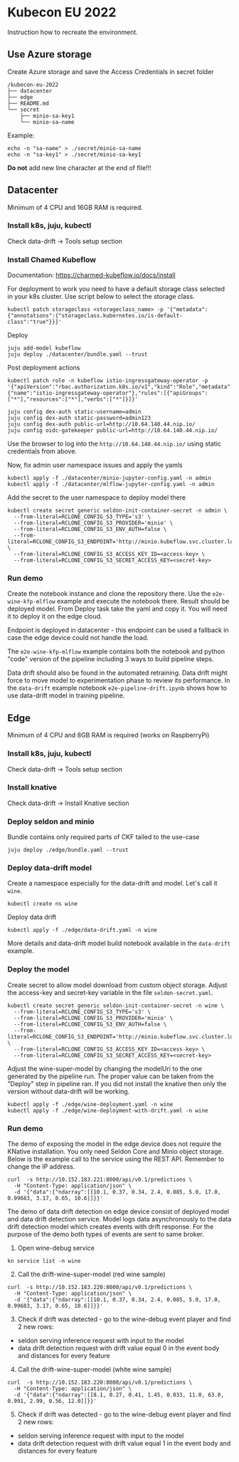 # Kubecon EU 2022

Instruction how to recreate the environment.

## Use Azure storage

Create Azure storage and save the Access Credentials in secret folder

```
/kubecon-eu-2022
├── datacenter
├── edge
├── README.md
└── secret
    ├── minio-sa-key1
    └── minio-sa-name
```

Example:

```shell
echo -n "sa-name" > ./secret/minio-sa-name
echo -n "sa-key1" > ./secret/minio-sa-key1
```

**Do not** add new line character at the end of file!!!

## Datacenter

Minimum of 4 CPU and 16GB RAM is required.

### Install k8s, juju, kubectl

Check data-drift -> Tools setup section

### Install Chamed Kubeflow

Documentation: https://charmed-kubeflow.io/docs/install

For deployment to work you need to have a default storage class selected in your
k8s cluster. Use script below to select the storage class.

```shell
kubectl patch storageclass <storageclass_name> -p '{"metadata": {"annotations":{"storageclass.kubernetes.io/is-default-class":"true"}}}'
```

Deploy

```shell
juju add-model kubeflow
juju deploy ./datacenter/bundle.yaml --trust
```

Post deployment actions

```shell
kubectl patch role -n kubeflow istio-ingressgateway-operator -p '{"apiVersion":"rbac.authorization.k8s.io/v1","kind":"Role","metadata":{"name":"istio-ingressgateway-operator"},"rules":[{"apiGroups":["*"],"resources":["*"],"verbs":["*"]}]}'

juju config dex-auth static-username=admin
juju config dex-auth static-password=admin123
juju config dex-auth public-url=http://10.64.140.44.nip.io/
juju config oidc-gatekeeper public-url=http://10.64.140.44.nip.io/
```

Use the browser to log into the `http://10.64.140.44.nip.io/` using static
credentials from above.

Now, fix admin user namespace issues and apply the yamls

```shell
kubectl apply -f ./datacenter/minio-jupyter-config.yaml -n admin
kubectl apply -f ./datacenter/mlflow-jupyter-config.yaml -n admin
```

Add the secret to the user namespace to deploy model there

```shell
kubectl create secret generic seldon-init-container-secret -n admin \
  --from-literal=RCLONE_CONFIG_S3_TYPE='s3' \
  --from-literal=RCLONE_CONFIG_S3_PROVIDER='minio' \
  --from-literal=RCLONE_CONFIG_S3_ENV_AUTH=false \
  --from-literal=RCLONE_CONFIG_S3_ENDPOINT='http://minio.kubeflow.svc.cluster.local:9000' \
  --from-literal=RCLONE_CONFIG_S3_ACCESS_KEY_ID=<access-key> \
  --from-literal=RCLONE_CONFIG_S3_SECRET_ACCESS_KEY=<secret-key>
```

### Run demo

Create the notebook instance and clone the repository there. Use
the `e2e-wine-kfp-mlflow` example and execute the notebook there. Result should
be deployed model. From Deploy task take the yaml and copy it. You
will need it to deploy it on the edge cloud.

Endpoint is deployed in datacenter - this endpoint can be used a fallback in
case the edge device could not handle the load.

The `e2e-wine-kfp-mlflow` example contains both the notebook and python "code"
version of the pipeline including 3 ways to build pipeline steps.

Data drift should also be found in the automated retraining. Data drift might
force to move model to experimentation phase to review its performance. In
the `data-drift` example notebook `e2e-pipeline-drift.ipynb` shows how to use
data-drift model in training pipeline.

## Edge

Minimum of 4 CPU and 8GB RAM is required (works on RaspberryPi)

### Install k8s, juju, kubectl

Check data-drift -> Tools setup section

### Install knative

Check data-drift -> Install Knative section

### Deploy seldon and minio

Bundle contains only required parts of CKF tailed to the use-case

```shell
juju deploy ./edge/bundle.yaml --trust
```

### Deploy data-drift model

Create a namespace especially for the data-drift and model.
Let's call it `wine`.

```shell
kubectl create ns wine
```

Deploy data drift

```shell
kubectl apply -f ./edge/data-drift.yaml -n wine
```

More details and data-drift model build notebook available in the `data-drift`
example.

### Deploy the model

Create secret to allow model download from custom object storage. Adjust the
access-key and secret-key variable in the file `seldon-secret.yaml`.

```shell
kubectl create secret generic seldon-init-container-secret -n wine \
  --from-literal=RCLONE_CONFIG_S3_TYPE='s3' \
  --from-literal=RCLONE_CONFIG_S3_PROVIDER='minio' \
  --from-literal=RCLONE_CONFIG_S3_ENV_AUTH=false \
  --from-literal=RCLONE_CONFIG_S3_ENDPOINT='http://minio.kubeflow.svc.cluster.local:9000' \
  --from-literal=RCLONE_CONFIG_S3_ACCESS_KEY_ID=<access-key> \
  --from-literal=RCLONE_CONFIG_S3_SECRET_ACCESS_KEY=<secret-key>
```

Adjust the wine-super-model by changing the modelUri to the one generated by the
pipeline run. The proper value can be taken from the "Deploy" step in pipeline
ran. If you did not install the knative then only the version without data-drift
will be working.

```shell
kubectl apply -f ./edge/wine-deployment.yaml -n wine
kubectl apply -f ./edge/wine-deployment-with-drift.yaml -n wine
```

### Run demo

The demo of exposing the model in the edge device does not require the KNative
installation. You only need Seldon Core and Minio object storage. Below is the
example call to the service using the REST API. Remember to change the IP
address.

```shell
curl  -s http://10.152.183.221:8000/api/v0.1/predictions \
  -H "Content-Type: application/json" \
  -d '{"data":{"ndarray":[[10.1, 0.37, 0.34, 2.4, 0.085, 5.0, 17.0, 0.99683, 3.17, 0.65, 10.6]]}}'
```

The demo of data drift detection on edge device consist of deployed model and
data drift detection service. Model logs data asynchronously to the data drift
detection model which creates events with drift response. For the purpose of the
demo both types of events are sent to same broker.

1. Open wine-debug service

```shell
kn service list -n wine
```

2. Call the drift-wine-super-model (red wine sample)

```shell
curl  -s http://10.152.183.220:8000/api/v0.1/predictions \
  -H "Content-Type: application/json" \
  -d '{"data":{"ndarray":[[10.1, 0.37, 0.34, 2.4, 0.085, 5.0, 17.0, 0.99683, 3.17, 0.65, 10.6]]}}'
```

3. Check if drift was detected - go to the wine-debug event player and find 2
   new rows:

- seldon serving inference request with input to the model
- data drift detection request with drift value equal 0 in the event body and
  distances for every feature

4. Call the drift-wine-super-model (white wine sample)

```shell
curl  -s http://10.152.183.220:8000/api/v0.1/predictions \
  -H "Content-Type: application/json" \
  -d '{"data":{"ndarray":[[8.1, 0.27, 0.41, 1.45, 0.033, 11.0, 63.0, 0.991, 2.99, 0.56, 12.0]]}}'
```

5. Check if drift was detected - go to the wine-debug event player and find 2
   new rows:

- seldon serving inference request with input to the model
- data drift detection request with drift value equal 1 in the event body and
  distances for every feature

